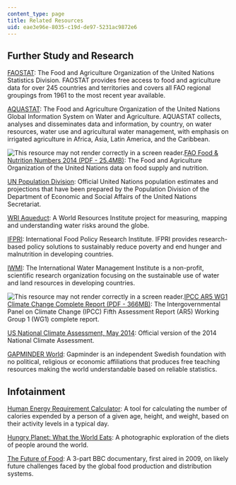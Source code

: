 ```yaml
---
content_type: page
title: Related Resources
uid: eae3e96e-8035-c19d-de97-5231ac9872e6
---
```


Further Study and Research
--------------------------

[FAOSTAT](http://www.fao.org/faostat/en/#home): The Food and Agriculture Organization of the United Nations Statistics Division. FAOSTAT provides free access to food and agriculture data for over 245 countries and territories and covers all FAO regional groupings from 1961 to the most recent year available.

[AQUASTAT](http://www.fao.org/nr/water/aquastat/main/index.stm): The Food and Agriculture Organization of the United Nations Global Information System on Water and Agriculture. AQUASTAT collects, analyses and disseminates data and information, by country, on water resources, water use and agricultural water management, with emphasis on irrigated agriculture in Africa, Asia, Latin America, and the Caribbean.

![This resource may not render correctly in a screen reader.](/images/inacessible.gif)[FAO Food & Nutrition Numbers 2014 (PDF - 25.4MB)](https://learning-modules.mit.edu/service/materials/groups/248028/files/d1198b41-4143-45a9-9d85-7445278b266c/link?errorRedirect=%2Fmaterials%2Findex.html&download=true): The Food and Agriculture Organization of the United Nations data on food supply and nutrition.

[UN Population Division](https://population.un.org/wpp/): Official United Nations population estimates and projections that have been prepared by the Population Division of the Department of Economic and Social Affairs of the United Nations Secretariat.

[WRI Aqueduct](https://www.wri.org/applications/maps/aqueduct-atlas/#x=8.00&y=0.37&s=ws!20!28!c&t=waterrisk&w=def&g=0&i=BWS-16!WSV-4!SV-2!HFO-4!DRO-4!STOR-8!GW-8!WRI-4!ECOS-2!MC-4!WCG-8!ECOV-2!&tr=ind-1!prj-1&l=3&b=terrain&m=group): A World Resources Institute project for measuring, mapping and understanding water risks around the globe.

[IFPRI](http://www.ifpri.org/): International Food Policy Research Institute. IFPRI provides research-based policy solutions to sustainably reduce poverty and end hunger and malnutrition in developing countries.

[IWMI](http://www.iwmi.cgiar.org/): The International Water Management Institute is a non-profit, scientific research organization focusing on the sustainable use of water and land resources in developing countries.

![This resource may not render correctly in a screen reader.](/images/inacessible.gif)[IPCC AR5 WG1 Climate Change Complete Report (PDF - 366MB)](http://www.climatechange2013.org/images/report/WG1AR5_ALL_FINAL.pdf): The Intergovernmental Panel on Climate Change (IPCC) Fifth Assessment Report (AR5) Working Group 1 (WG1) complete report.

[US National Climate Assessment, May 2014](http://nca2014.globalchange.gov/downloads): Official version of the 2014 National Climate Assessment.

[GAPMINDER World](http://www.gapminder.org/world/#$majorMode=chart$is;shi=t;ly=2003;lb=f;il=t;fs=11;al=30;stl=t;st=t;nsl=t;se=t$wst;tts=C$ts;sp=5.59290322580644;ti=2012$zpv;v=0$inc_x;mmid=XCOORDS;iid=phAwcNAVuyj1jiMAkmq1iMg;by=ind$inc_y;mmid=YCOORDS;iid=phAwcNAVuyj2tPLxKv): Gapminder is an independent Swedish foundation with no political, religious or economic affiliations that produces free teaching resources making the world understandable based on reliable statistics.

Infotainment
------------

[Human Energy Requirement Calculator](http://www.health-calc.com/diet/energy-expenditure-advanced): A tool for calculating the number of calories expended by a person of a given age, height, and weight, based on their activity levels in a typical day. 

[Hungry Planet: What the World Eats](https://time.com/8515/hungry-planet-what-the-world-eats/): A photographic exploration of the diets of people around the world.

[The Future of Food](http://www.bbc.com/future/story/20140206-the-future-of-food): A 3-part BBC documentary, first aired in 2009, on likely future challenges faced by the global food production and distribution systems.